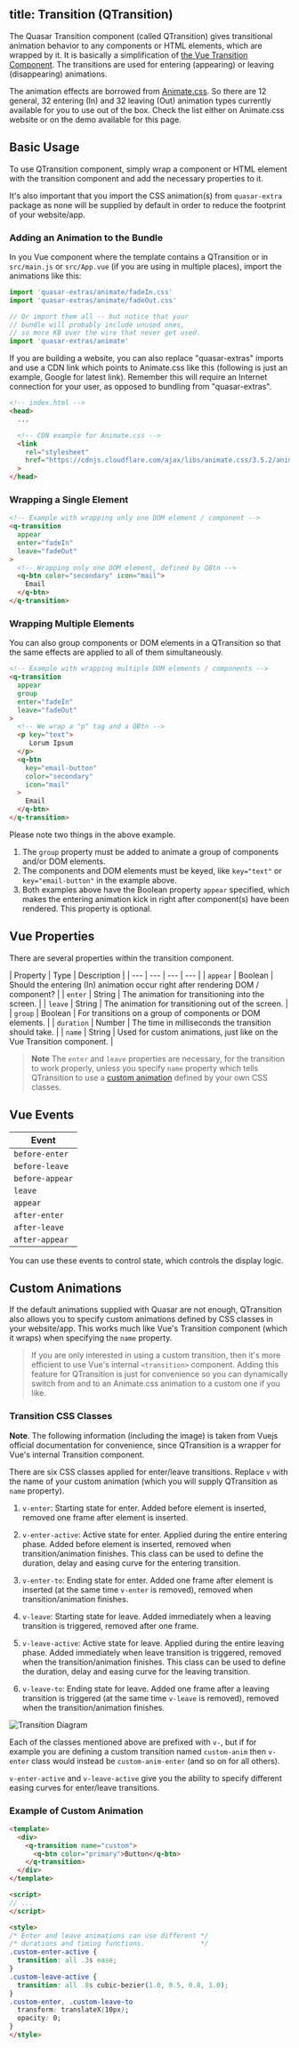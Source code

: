 title: Transition (QTransition)
---

The Quasar Transition component (called QTransition) gives transitional animation behavior to any components or HTML elements, which are wrapped by it. It is basically a simplification of [the Vue Transition Component](https://vuejs.org/v2/guide/transitions.html). The transitions are used for entering (appearing) or leaving (disappearing) animations.

The animation effects are borrowed from [Animate.css](https://daneden.github.io/animate.css/).  So there are 12 general, 32 entering (In) and 32 leaving (Out) animation types currently available for you to use out of the box. Check the list either on Animate.css website or on the demo available for this page.

<input type="hidden" data-fullpage-demo="css/transition">


## Basic Usage

To use QTransition component, simply wrap a component or HTML element with the transition component and add the necessary properties to it.

It's also important that you import the CSS animation(s) from `quasar-extra` package as none will be supplied by default in order to reduce the footprint of your website/app.

### Adding an Animation to the Bundle
In you Vue component where the template contains a QTransition or in `src/main.js` or `src/App.vue` (if you are using in multiple places), import the animations like this:

```js
import 'quasar-extras/animate/fadeIn.css'
import 'quasar-extras/animate/fadeOut.css'

// Or import them all -- but notice that your
// bundle will probably include unused ones,
// so more KB over the wire that never get used.
import 'quasar-extras/animate'
```

If you are building a website, you can also replace "quasar-extras" imports and use a CDN link which points to Animate.css like this (following is just an example, Google for latest link). Remember this will require an Internet connection for your user, as opposed to bundling from "quasar-extras".

```html
<!-- index.html -->
<head>
  ...

  <!-- CDN example for Animate.css -->
  <link
    rel="stylesheet"
    href="https://cdnjs.cloudflare.com/ajax/libs/animate.css/3.5.2/animate.min.css"
  >
</head>
```

### Wrapping a Single Element
``` html
<!-- Example with wrapping only one DOM element / component -->
<q-transition
  appear
  enter="fadeIn"
  leave="fadeOut"
>
  <!-- Wrapping only one DOM element, defined by QBtn -->
  <q-btn color="secondary" icon="mail">
    Email
  </q-btn>
</q-transition>
```

### Wrapping Multiple Elements
You can also group components or DOM elements in a QTransition so that the same effects are applied to all of them simultaneously.

``` html
<!-- Example with wrapping multiple DOM elements / components -->
<q-transition
  appear
  group
  enter="fadeIn"
  leave="fadeOut"
>
  <!-- We wrap a "p" tag and a QBtn -->
  <p key="text">
     Lorum Ipsum
  </p>
  <q-btn
    key="email-button"
    color="secondary"
    icon="mail"
  >
    Email
  </q-btn>
</q-transition>
```

Please note two things in the above example.

1. The `group` property must be added to animate a group of components and/or DOM elements.
2. The components and DOM elements must be keyed, like `key="text"` or `key="email-button"` in the example above.
3. Both examples above have the Boolean property `appear` specified, which makes the entering animation kick in right after component(s) have been rendered. This property is optional.

## Vue Properties
There are several properties within the transition component.

| Property | Type | Description |
| --- | --- | --- | --- |
| `appear` | Boolean | Should the entering (In) animation occur right after rendering DOM / component? |
| `enter` | String | The animation for transitioning into the screen. |
| `leave` | String | The animation for transitioning out of the screen. |
| `group` | Boolean | For transitions on a group of components or DOM elements. |
| `duration` | Number | The time in milliseconds the transition should take. |
| `name` | String | Used for custom animations, just like on the Vue Transition component. |

> **Note**
> The `enter` and `leave` properties are necessary, for the transition to work properly, unless you specify `name` property which tells QTransition to use a [custom animation](#Custom-Animations) defined by your own CSS classes.

## Vue Events
| Event |
| --- |
| `before-enter` |
| `before-leave` |
| `before-appear` |
| `leave` |
| `appear` |
| `after-enter` |
| `after-leave` |
| `after-appear` |

You can use these events to control state, which controls the display logic.

## Custom Animations
If the default animations supplied with Quasar are not enough, QTransition also allows you to specify custom animations defined by CSS classes in your website/app. This works much like Vue's Transition component (which it wraps) when specifying the `name` property.

> If you are only interested in using a custom transition, then it's more efficient to use Vue's internal `<transition>` component. Adding this feature for QTransition is just for convenience so you can dynamically switch from and to an Animate.css animation to a custom one if you like.

### Transition CSS Classes

**Note**. The following information (including the image) is taken from Vuejs official documentation for convenience, since QTransition is a wrapper for Vue's internal Transition component.

There are six CSS classes applied for enter/leave transitions. Replace `v` with the name of your custom animation (which you will supply QTransition as `name` property).

1. `v-enter`: Starting state for enter. Added before element is inserted, removed one frame after element is inserted.

2. `v-enter-active`: Active state for enter. Applied during the entire entering phase. Added before element is inserted, removed when transition/animation finishes. This class can be used to define the duration, delay and easing curve for the entering transition.

3. `v-enter-to`: Ending state for enter. Added one frame after element is inserted (at the same time `v-enter` is removed), removed when transition/animation finishes.

4. `v-leave`: Starting state for leave. Added immediately when a leaving transition is triggered, removed after one frame.

5. `v-leave-active`: Active state for leave. Applied during the entire leaving phase. Added immediately when leave transition is triggered, removed when the transition/animation finishes. This class can be used to define the duration, delay and easing curve for the leaving transition.

6. `v-leave-to`: Ending state for leave. Added one frame after a leaving transition is triggered (at the same time `v-leave` is removed), removed when the transition/animation finishes.

![Transition Diagram](/images/transition.png)

Each of the classes mentioned above are prefixed with `v-`, but if for example you are defining a custom transition named `custom-anim` then `v-enter` class would instead be `custom-anim-enter` (and so on for all others).

`v-enter-active` and `v-leave-active` give you the ability to specify different easing curves for enter/leave transitions.

### Example of Custom Animation

```html
<template>
  <div>
    <q-transition name="custom">
      <q-btn color="primary">Button</q-btn>
    </q-transition>
  </div>
</template>

<script>
// ...
</script>

<style>
/* Enter and leave animations can use different */
/* durations and timing functions.              */
.custom-enter-active {
  transition: all .3s ease;
}
.custom-leave-active {
  transition: all .8s cubic-bezier(1.0, 0.5, 0.8, 1.0);
}
.custom-enter, .custom-leave-to
  transform: translateX(10px);
  opacity: 0;
}
</style>
```

